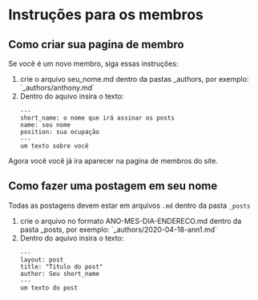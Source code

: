 # Instruções para os membros

## Como criar sua pagina de membro

Se você é um novo membro, siga essas instruções:

<ol>
<li>crie o arquivo seu_nome.md dentro da pastas _authors, por exemplo: `_authors/anthony.md`</li>
<li>Dentro do aquivo insira o texto:
   
```
---
short_name: o nome que irá assinar os posts
name: seu nome
position: sua ocupação  
---
um texto sobre você
```
</li>
</ol> 

Agora você você já ira aparecer na pagina de membros do site.

## Como fazer uma postagem em seu nome

Todas as postagens devem estar em arquivos `.md` dentro da pasta `_posts`

<ol>
   <li>crie o arquivo no formato ANO-MES-DIA-ENDERECO.md dentro da pasta _posts, por exemplo: `_authors/2020-04-18-ann1.md`  </li>
   <li>Dentro do aquivo insira o texto:
   
```
---
layout: post
title: "Titulo do post"
author: Seu short_name
---
um texto do post
```
</li>


